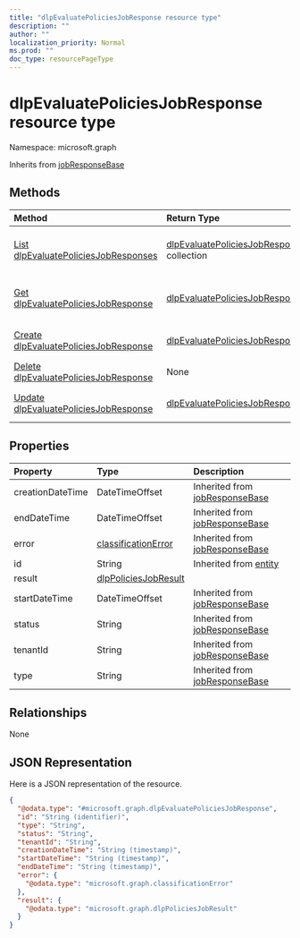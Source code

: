 ```yaml
---
title: "dlpEvaluatePoliciesJobResponse resource type"
description: ""
author: ""
localization_priority: Normal
ms.prod: ""
doc_type: resourcePageType
---
```


# dlpEvaluatePoliciesJobResponse resource type


Namespace: microsoft.graph




Inherits from [jobResponseBase](../resources/jobresponsebase.md)

## Methods
|Method|Return Type|Description|
|:---|:---|:---|
|[List dlpEvaluatePoliciesJobResponses](../api/dlpevaluatepoliciesjobresponse-list.md)|[dlpEvaluatePoliciesJobResponse](../resources/dlpevaluatepoliciesjobresponse.md) collection|List properties and relationships of the [dlpEvaluatePoliciesJobResponse](../resources/dlpevaluatepoliciesjobresponse.md) objects.|
|[Get dlpEvaluatePoliciesJobResponse](../api/dlpevaluatepoliciesjobresponse-get.md)|[dlpEvaluatePoliciesJobResponse](../resources/dlpevaluatepoliciesjobresponse.md)|Read properties and relationships of the [dlpEvaluatePoliciesJobResponse](../resources/dlpevaluatepoliciesjobresponse.md) object.|
|[Create dlpEvaluatePoliciesJobResponse](../api/dlpevaluatepoliciesjobresponse-create.md)|[dlpEvaluatePoliciesJobResponse](../resources/dlpevaluatepoliciesjobresponse.md)|Create a new [dlpEvaluatePoliciesJobResponse](../resources/dlpevaluatepoliciesjobresponse.md) object.|
|[Delete dlpEvaluatePoliciesJobResponse](../api/dlpevaluatepoliciesjobresponse-delete.md)|None|Deletes a [dlpEvaluatePoliciesJobResponse](../resources/dlpevaluatepoliciesjobresponse.md).|
|[Update dlpEvaluatePoliciesJobResponse](../api/dlpevaluatepoliciesjobresponse-update.md)|[dlpEvaluatePoliciesJobResponse](../resources/dlpevaluatepoliciesjobresponse.md)|Update the properties of a [dlpEvaluatePoliciesJobResponse](../resources/dlpevaluatepoliciesjobresponse.md) object.|

## Properties
|Property|Type|Description|
|:---|:---|:---|
|creationDateTime|DateTimeOffset| Inherited from [jobResponseBase](../resources/jobresponsebase.md)|
|endDateTime|DateTimeOffset| Inherited from [jobResponseBase](../resources/jobresponsebase.md)|
|error|[classificationError](../resources/classificationerror.md)| Inherited from [jobResponseBase](../resources/jobresponsebase.md)|
|id|String| Inherited from [entity](../resources/entity.md)|
|result|[dlpPoliciesJobResult](../resources/dlppoliciesjobresult.md)||
|startDateTime|DateTimeOffset| Inherited from [jobResponseBase](../resources/jobresponsebase.md)|
|status|String| Inherited from [jobResponseBase](../resources/jobresponsebase.md)|
|tenantId|String| Inherited from [jobResponseBase](../resources/jobresponsebase.md)|
|type|String| Inherited from [jobResponseBase](../resources/jobresponsebase.md)|

## Relationships
None

## JSON Representation
Here is a JSON representation of the resource.
<!-- {
  "blockType": "resource",
  "keyProperty": "id",
  "@odata.type": "microsoft.graph.dlpEvaluatePoliciesJobResponse",
  "baseType": "microsoft.graph.jobResponseBase",
  "openType": false
}
-->
``` json
{
  "@odata.type": "#microsoft.graph.dlpEvaluatePoliciesJobResponse",
  "id": "String (identifier)",
  "type": "String",
  "status": "String",
  "tenantId": "String",
  "creationDateTime": "String (timestamp)",
  "startDateTime": "String (timestamp)",
  "endDateTime": "String (timestamp)",
  "error": {
    "@odata.type": "microsoft.graph.classificationError"
  },
  "result": {
    "@odata.type": "microsoft.graph.dlpPoliciesJobResult"
  }
}
```

